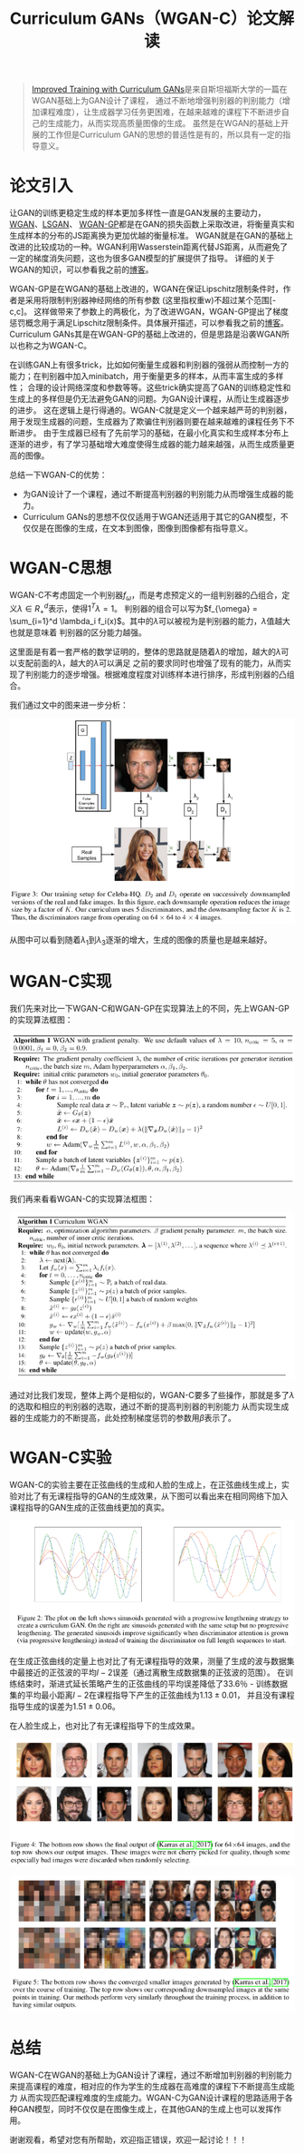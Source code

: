 ﻿---
layout: post
title: Curriculum GANs（WGAN-C）论文解读
category: 技术
tags: [GAN]
description: 
---

> [Improved Training with Curriculum GANs](https://arxiv.org/pdf/1807.09295.pdf)是来自斯坦福斯大学的一篇在WGAN基础上为GAN设计了课程，
通过不断地增强判别器的判别能力（增加课程难度），让生成器学习任务更困难，在越来越难的课程下不断进步自己的生成能力，从而实现高质量图像的生成。
虽然是在WGAN的基础上开展的工作但是Curriculum GAN的思想的普适性是有的，所以具有一定的指导意义。

# 论文引入 #

让GAN的训练更稳定生成的样本更加多样性一直是GAN发展的主要动力，[WGAN](https://arxiv.org/abs/1701.07875)、[LSGAN](https://arxiv.org/abs/1611.04076)、
[WGAN-GP](https://arxiv.org/abs/1704.00028)都是在GAN的损失函数上采取改进，将衡量真实和生成样本的分布的JS距离换为更加优越的衡量标准。
WGAN就是在GAN的基础上改进的比较成功的一种。WGAN利用Wasserstein距离代替JS距离，从而避免了一定的梯度消失问题，这也为很多GAN模型的扩展提供了指导。
详细的关于WGAN的知识，可以参看我之前的[博客](http://veigar1992.github.io/2018/01/31/WGAN.html)。

WGAN-GP是在WGAN的基础上改进的，WGAN在保证Lipschitz限制条件时，作者是采用将限制判别器神经网络的所有参数 (这里指权重w)不超过某个范围[-c,c]。
这样做带来了参数上的两极化，为了改进WGAN，WGAN-GP提出了梯度惩罚概念用于满足Lipschitz限制条件。具体展开描述，可以参看我之前的[博客](http://veigar1992.github.io/2018/02/02/WGAN-GP.html)。
Curriculum GANs其是在WGAN-GP的基础上改进的，但是思路是沿袭WGAN所以也称之为WGAN-C。

在训练GAN上有很多trick，比如如何衡量生成器和判别器的强弱从而控制一方的能力；在判别器中加入minibatch，用于衡量更多的样本，从而丰富生成的多样性；
合理的设计网络深度和参数等等。这些trick确实提高了GAN的训练稳定性和生成上的多样但是仍无法避免GAN的问题。为GAN设计课程，从而让生成器逐步的进步。
这在逻辑上是行得通的。WGAN-C就是定义一个越来越严苛的判别器，用于发现生成器的问题，生成器为了欺骗住判别器则要在越来越难的课程任务下不断进步。
由于生成器已经有了先前学习的基础，在最小化真实和生成样本分布上逐渐的进步，有了学习基础增大难度使得生成器的能力越来越强，从而生成质量更高的图像。

总结一下WGAN-C的优势：

- 为GAN设计了一个课程，通过不断提高判别器的判别能力从而增强生成器的能力。
- Curriculum GANs的思想不仅仅适用于WGAN还适用于其它的GAN模型，不仅仅是在图像的生成，在文本到图像，图像到图像都有指导意义。

# WGAN-C思想 #

WGAN-C不考虑固定一个判别器$f_{\omega}$，而是考虑预定义的一组判别器的凸组合，定义$\lambda \in R_+^d$表示，使得$1^T \lambda = 1$。
判别器的组合可以写为$f_{\omega} = \sum_{i=1}^d \lambda_i f_i(x)$。其中的$\lambda$可以被视为是判别器的能力，$\lambda$值越大也就是意味着
判别器的区分能力越强。

这里面是有着一套严格的数学证明的，整体的思路就是随着$\lambda$的增加，越大的$\lambda$可以支配前面的$\lambda$，越大的$\lambda$可以满足
之前的要求同时也增强了现有的能力，从而实现了判别能力的逐步增强。根据难度程度对训练样本进行排序，形成判别器的凸组合。

我们通过文中的图来进一步分析：

<p align="center">
    <img src="/assets/img/GAN/WGAN-C1.png">
</p>

从图中可以看到随着$\lambda_1$到$\lambda_3$逐渐的增大，生成的图像的质量也是越来越好。

# WGAN-C实现 #

我们先来对比一下WGAN-C和WGAN-GP在实现算法上的不同，先上WGAN-GP的实现算法框图：

<p align="center">
    <img src="/assets/img/WGAN/GPal.png">
</p>

我们再来看看WGAN-C的实现算法框图：

<p align="center">
    <img src="/assets/img/GAN/WGAN-C2.png">
</p>

通过对比我们发现，整体上两个是相似的，WGAN-C要多了些操作，那就是多了$\lambda$的选取和相应的判别器的选取，通过不断的提高判别器的判别能力
从而实现生成器的生成能力的不断提高，此处控制梯度惩罚的参数用$\beta$表示了。

# WGAN-C实验 #

WGAN-C的实验主要在正弦曲线的生成和人脸的生成上，在正弦曲线生成上，实验对比了有无课程指导的GAN的生成效果，从下图可以看出来在相同网络下加入
课程指导的GAN生成的正弦曲线更加的真实。

<p align="center">
    <img src="/assets/img/GAN/WGAN-C3.png">
</p>

在生成正弦曲线的定量上也对比了有无课程指导的效果，测量了生成的波与数据集中最接近的正弦波的平均$l-2$误差（通过离散生成数据集的正弦波的范围）。
在训练结束时，渐进式延长策略产生的正弦曲线的平均误差降低了33.6％ - 训练数据集的平均最小距离$l-2$在课程指导下产生的正弦曲线为$1.13±0.01$，
并且没有课程指导生成的误差为$1.51±0.06$。

在人脸生成上，也对比了有无课程指导下的生成效果。

<p align="center">
    <img src="/assets/img/GAN/WGAN-C4.png">
</p>

<p align="center">
    <img src="/assets/img/GAN/WGAN-C5.png">
</p>

# 总结 #

WGAN-C在WGAN的基础上为GAN设计了课程，通过不断增加判别器的判别能力来提高课程的难度，相对应的作为学生的生成器在高难度的课程下不断提高生成能力
从而实现匹配课程难度的生成能力。WGAN-C为GAN设计课程的思路适用于各种GAN模型，同时不仅仅是在图像生成上，在其他GAN的生成上也可以发挥作用。

谢谢观看，希望对您有所帮助，欢迎指正错误，欢迎一起讨论！！！